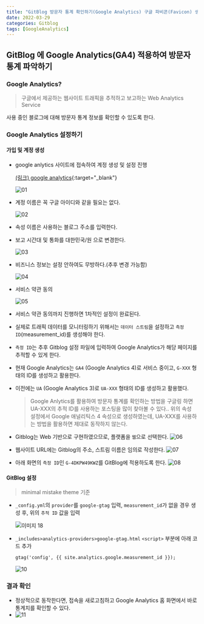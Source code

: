 ```yaml
---
title: "GitBlog 방문자 통계 확인하기(Google Analytics) 구글 파비콘(Favicon) 생성 및 적용하기"
date: 2022-03-29
categories: Gitblog
tags: [GoogleAnalytics]
---
```


GitBlog 에 Google Analytics(GA4) 적용하여 방문자 통계 파악하기
------

### Google Analytics? 
> 구글에서 제공하는 웹사이트 트래픽을 추적하고 보고하는 Web Analytics Service  

사용 중인 블로그에 대해 방문자 통계 정보를 확인할 수 있도록 한다.

### Google Analytics 설정하기

#### 가입 및 계정 생성

- google anlytics 사이트에 접속하여 계정 생성 및 설정 진행
  
  [(링크) google analytics](https://analytics.google.com/analytics/web/){:target="_blank"}
  
  ![01](https://user-images.githubusercontent.com/76153041/160599808-64fb41fd-4fd6-434a-8644-b0c05ccb6f4a.png)  

- 계정 이름은 꼭 구글 아이디와 같을 필요는 없다.  

  ![02](https://user-images.githubusercontent.com/76153041/160599811-2e24ba78-7b77-49e5-99c0-c05729717743.png)  

- 속성 이름은 사용하는 블로그 주소를 입력한다.  
- 보고 시간대 및 통화를 대한민국/원 으로 변경한다.  
  
  ![03](https://user-images.githubusercontent.com/76153041/160599820-648b14d2-62c1-4e85-978d-f2c8a4f69877.png)  

- 비즈니스 정보는 설정 안하여도 무방하다.(추후 변경 가능함)  
  
  ![04](https://user-images.githubusercontent.com/76153041/160599824-5246bf8a-c903-42e9-9a3d-3752094e19a7.png)  

- 서비스 약관 동의  

  ![05](https://user-images.githubusercontent.com/76153041/160599830-496811bb-d455-45c0-9598-8573bb8db175.png)  

- 서비스 약관 동의까지 진행하면 1차적인 설정이 완료된다.
- 실제로 트래픽 데이터를 모니터링하기 위해서는 `데이터 스트림`을 설정하고 `측정 ID`(measurement_id)를 생성해야 한다.
- `측정 ID`는 추후 Gitblog 설정 파일에 입력하여 Google Analytics가 해당 페이지를 추적할 수 있게 한다.
- 현재 Google Analytics는 `GA4` (Google Analytics 4)로 서비스 중이고, `G-XXX` 형태의 ID를 생성하고 활용한다.
- 이전에는 `UA` (Google Analytics 3)로 `UA-XXX` 형태의 ID를 생성하고 활용했다.  

  > Google Anlytics를 활용하여 방문자 통계를 확인하는 방법을 구글링 하면 UA-XXX의 추적 ID를 사용하는 포스팅을 많이 찾아볼 수 있다.. 위의 속성 설정에서 Google 애널리틱스 4 속성으로 생성하였는데, UA-XXX를 사용하는 방법을 활용하면 제대로 동작하지 않는다.  

- Gitblog는 Web 기반으로 구현하였으므로, 플랫폼을 `웹`으로 선택한다.
  ![06](https://user-images.githubusercontent.com/76153041/160599835-d09895c9-6a1d-46e2-a922-7f0912d1faf5.png)  

- 웹사이트 URL에는 Gitblog의 주소, 스트림 이름은 임의로 작성한다.
  ![07](https://user-images.githubusercontent.com/76153041/160599841-c37fe421-2e8d-4fae-8731-848e3548e59c.png)  

- 아래 화면의 `측정 ID`인 `G-4DKPW49KWZ`를 GitBlog에 적용하도록 한다.
  ![08](https://user-images.githubusercontent.com/76153041/160599844-e28d5077-03b5-48c9-aa88-171d0d01f5e2.png)  

#### GitBlog 설정

> minimal mistake theme 기준  

- `_config.yml`의 `provider`를 `google-gtag` 입력, `measurement_id`가 없을 경우 생성 후, 위의 `추적 ID` 값을 입력  

  ![이미지 18](https://user-images.githubusercontent.com/76153041/160604837-c3e9941b-2a9c-4216-9c90-f1913e8008b8.png)  

- `_includes>analytics-providers>google-gtag.html` `<script>` 부분에 아래 코드 추가
  ```html
  gtag('config', {{ site.analytics.google.measurement_id }});
  ```
  ![10](https://user-images.githubusercontent.com/76153041/160599852-a8f310a6-4c8d-4abc-b8bb-8801a240933e.png)  


### 결과 확인  

- 정상적으로 동작한다면, 접속을 새로고침하고 Google Analytics 홈 화면에서 바로 통계치를 확인할 수 있다.  
- 
  ![11](https://user-images.githubusercontent.com/76153041/160600107-010c5616-b57e-429f-98e2-f98998ef35e9.png)  